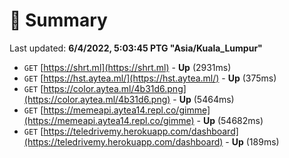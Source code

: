 # 📖 Summary
Last updated: **6/4/2022, 5:03:45 PTG "Asia/Kuala_Lumpur"**

- `GET` [https://shrt.ml](https://shrt.ml) - **Up** (2931ms)
- `GET` [https://hst.aytea.ml/](https://hst.aytea.ml/) - **Up** (375ms)
- `GET` [https://color.aytea.ml/4b31d6.png](https://color.aytea.ml/4b31d6.png) - **Up** (5464ms)
- `GET` [https://memeapi.aytea14.repl.co/gimme](https://memeapi.aytea14.repl.co/gimme) - **Up** (54682ms)
- `GET` [https://teledrivemy.herokuapp.com/dashboard](https://teledrivemy.herokuapp.com/dashboard) - **Up** (189ms)
